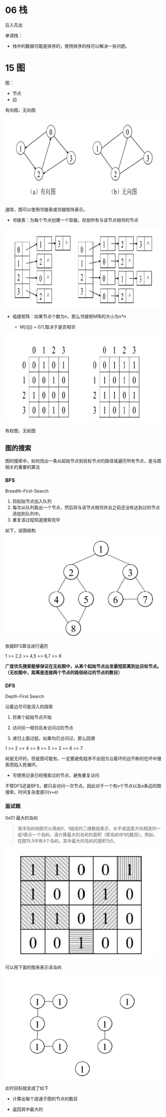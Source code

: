 

# 06 栈

后入先出

单调栈：

- 栈中的数据可能是排序的，使用排序的栈可以解决一些问题。



















# 15 图

图：

- 节点
- 边

有向图，无向图

![](read_notes/2024-04-08-22-33-25-image.png)

通常，图可以使用邻接表或邻接矩阵表示。

- 邻接表：为每个节点创建一个容器，存放所有与该节点相邻的节点

![](read_notes/2024-04-08-22-34-02-image.png)

- 临接矩阵：如果节点个数为n，那么邻接矩M阵的大小为n*n
  
  - M[i][j] = 0/1,取决于是否相邻

![](read_notes/2024-04-08-22-34-16-image.png)

有权图，无权图

## 图的搜索

图的搜索中，如何找出一条从起始节点到目标节点的路径或遍历所有节点，是与图相关的重要的算法

### BFS

Breadth-First-Search

1. 将起始节点加入队列
2. 每次从队列取出一个节点，然后将与该节点相邻并且之前还没有达到过的节点添加到队列中。
3. 重复该过程知道搜索完毕

如下，该图结构

![](read_notes/2024-04-08-22-35-14-image.png)

依据BFS算法进行遍历

1 >> 2,3 >> 4,5 >> 6,7 >> 8

**广度优先搜索能够保证在无权图中，从某个起始节点出发最短距离到达目标节点。（无权图中，距离是连接两个节点的路径经过的节点的数目）**

### DFS

Depth-First Search

沿着边尽可能深入的探索

1. 将某个起始节点开始

2. 访问任一相邻且未访问过的节点

3. 递归上面过程，如果均已访问过，那么回溯

1 >> 2 >> 4 >> 8 >> 5 >> 3 >> 6 >> 7

树是无环的，但是图可能有。一定要避免程序不会因为沿着环的边不断的在环中搜索而陷入死循环。

- 可使用记录已经搜索过的节点，避免重复访问

不管DFS还是BFS，都只会访问一次节点。因此对于一个有v个节点以及e条边的图搜索，时间复杂度是O(v+e)

### 面试题

0x01 最大的岛屿

> 海洋岛屿地图可以用由0、1组成的二维数组表示，水平或竖直方向相连的一组1表示一个岛屿，请计算最大的岛屿的面积（即岛屿中1的数目）。例如，在图15.5中有4个岛屿，其中最大的岛屿的面积为5。

![](read_notes/2024-04-08-22-52-02-image.png)

可以用下面的图来表示该岛屿

![](read_notes/2024-04-08-23-07-18-image.png)

此时目标就变成了如下

- 计算出每个连通子图的节点的数目

- 返回其中最大的


